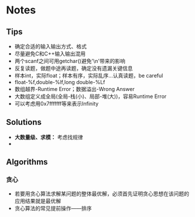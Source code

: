 # Notes

## Tips
* 确定合适的输入输出方式、格式
* 尽量避免C和C++输入输出混用
* 两个scanf之间可用getchar()避免'\n'带来的影响
* 反复读题，做题中途再读题，确定没有遗漏关键信息
* 样本int，实际float；样本有序，实际乱序...认真读题，be careful
* float-%f,double-%lf,long double-%Lf
* 数组越界-Runtime Error；数据溢出-Wrong Answer
* 大数组定义成全局(全局-栈(小)、局部-堆(大))，容易Runtime Error
* 可以考虑用0x7fffffff等来表示Infinity

## Solutions
* **大数量级、求模：** 考虑找规律
*

## Algorithms

### 贪心
* 若要用贪心算法求解某问题的整体最优解，必须首先证明贪心思想在该问题的应用结果就是最优解
* 贪心算法的常见提前操作——排序